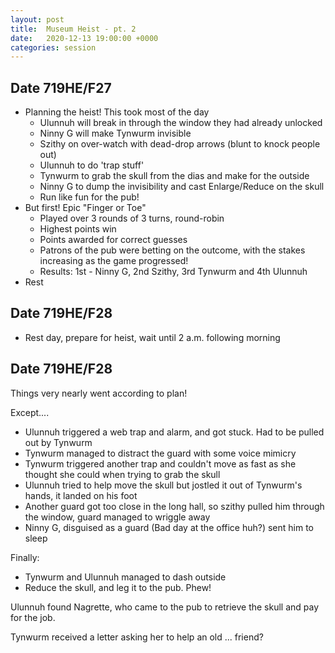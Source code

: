 ```yaml
---
layout: post
title:  Museum Heist - pt. 2
date:   2020-12-13 19:00:00 +0000
categories: session
---
```


## Date 719HE/F27

- Planning the heist! This took most of the day
  - Ulunnuh will break in through the window they had already unlocked
  - Ninny G will make Tynwurm invisible
  - Szithy on over-watch with dead-drop arrows (blunt to knock people out)
  - Ulunnuh to do 'trap stuff'
  - Tynwurm to grab the skull from the dias and make for the outside
  - Ninny G to dump the invisibility and cast Enlarge/Reduce on the skull
  - Run like fun for the pub!
- But first! Epic "Finger or Toe"
  - Played over 3 rounds of 3 turns, round-robin
  - Highest points win
  - Points awarded for correct guesses
  - Patrons of the pub were betting on the outcome, with the stakes increasing as the game progressed!
  - Results: 1st - Ninny G, 2nd Szithy, 3rd Tynwurm and 4th Ulunnuh
- Rest


## Date 719HE/F28

- Rest day, prepare for heist, wait until 2 a.m. following morning

## Date 719HE/F28

Things very nearly went according to plan!


Except....

- Ulunnuh triggered a web trap  and alarm, and got stuck. Had to be pulled out by Tynwurm
- Tynwurm managed to distract the guard with some voice mimicry
- Tynwurm triggered another trap and couldn't move as fast as she thought she could when trying to grab the skull
- Ulunnuh tried to help move the skull but jostled it out of Tynwurm's hands, it landed on his foot
- Another guard got too close in the long hall, so szithy pulled him through the window, guard managed to wriggle away
- Ninny G, disguised as a guard (Bad day at the office huh?) sent him to sleep

Finally:
- Tynwurm and Ulunnuh managed to dash outside
- Reduce the skull, and leg it to the pub. Phew!

Ulunnuh found Nagrette, who came to the pub to retrieve the skull and pay for the job.

Tynwurm received a letter asking her to help an old ... friend?
